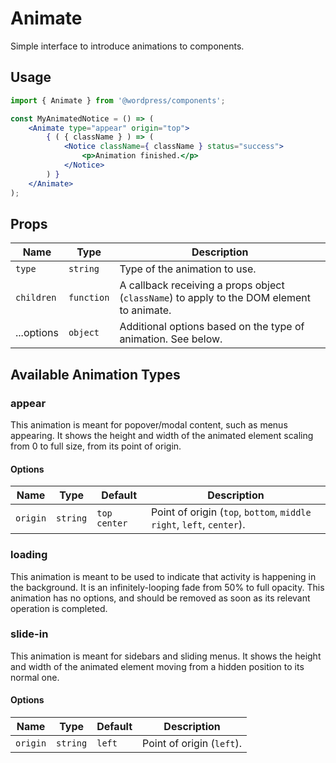 # Animate

Simple interface to introduce animations to components.

## Usage

```jsx
import { Animate } from '@wordpress/components';

const MyAnimatedNotice = () => (
	<Animate type="appear" origin="top">
		{ ( { className } ) => (
			<Notice className={ className } status="success">
				<p>Animation finished.</p>
			</Notice>
		) }
	</Animate>
);
```

## Props

| Name       | Type       | Description                                                                               |
| ---------- | ---------- | ----------------------------------------------------------------------------------------- |
| `type`     | `string`   | Type of the animation to use.                                                             |
| `children` | `function` | A callback receiving a props object (`className`) to apply to the DOM element to animate. |
| ...options | `object`   | Additional options based on the type of animation. See below.                             |

## Available Animation Types

### appear

This animation is meant for popover/modal content, such as menus appearing. It shows the height and width of the animated element scaling from 0 to full size, from its point of origin.

#### Options

| Name     | Type     | Default      | Description                                                          |
| -------- | -------- | ------------ | -------------------------------------------------------------------- |
| `origin` | `string` | `top center` | Point of origin (`top`, `bottom`, `middle right`, `left`, `center`). |

### loading

This animation is meant to be used to indicate that activity is happening in the background. It is an infinitely-looping fade from 50% to full opacity. This animation has no options, and should be removed as soon as its relevant operation is completed.

### slide-in

This animation is meant for sidebars and sliding menus. It shows the height and width of the animated element moving from a hidden position to its normal one.

#### Options

| Name     | Type     | Default | Description               |
| -------- | -------- | ------- | ------------------------- |
| `origin` | `string` | `left`  | Point of origin (`left`). |
